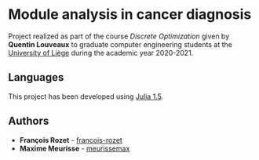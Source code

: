 # Module analysis in cancer diagnosis

Project realized as part of the course *Discrete Optimization* given by **Quentin Louveaux** to graduate computer engineering students at the [University of Liège](https://www.uliege.be/) during the academic year 2020-2021.

## Languages

This project has been developed using [Julia 1.5](https://julialang.org/).

## Authors

* **François Rozet** - [francois-rozet](https://github.com/francois-rozet)
* **Maxime Meurisse** - [meurissemax](https://github.com/meurissemax)
